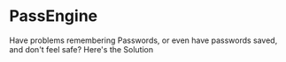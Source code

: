 # PassEngine
Have problems remembering Passwords, or even have passwords saved, and don't feel safe? Here's the Solution
